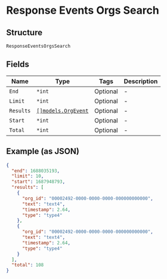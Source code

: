 
# Response Events Orgs Search

## Structure

`ResponseEventsOrgsSearch`

## Fields

| Name | Type | Tags | Description |
|  --- | --- | --- | --- |
| `End` | `*int` | Optional | - |
| `Limit` | `*int` | Optional | - |
| `Results` | [`[]models.OrgEvent`](../../doc/models/org-event.md) | Optional | - |
| `Start` | `*int` | Optional | - |
| `Total` | `*int` | Optional | - |

## Example (as JSON)

```json
{
  "end": 1688035193,
  "limit": 10,
  "start": 1687948793,
  "results": [
    {
      "org_id": "00002492-0000-0000-0000-000000000000",
      "text": "text4",
      "timestamp": 2.64,
      "type": "type4"
    },
    {
      "org_id": "00002492-0000-0000-0000-000000000000",
      "text": "text4",
      "timestamp": 2.64,
      "type": "type4"
    }
  ],
  "total": 108
}
```

